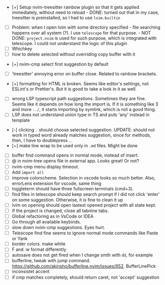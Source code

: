 - [+] Setup nvim-treesitter rainbow plugin so that it gets applied immediately,
  without need to reload - DONE: turned out that in my case, treesitter is preinstalled, so I had
  to use `lvim.builtin`
- [ ] Problem: when I open lvim with some directory specified - file searching
      happens over all system (?). I use `telescope` for that purpose. - NOT DONE: `project.nvim` is used for such purpose, which is integrated
      with telescope. I could not understand the logic of this plugin
- [ ] Whichkey
- [ ] how to delete selected without overriding copy buffer with it
- [+] nvim-cmp select first suggestion by default
- [ ] 'treesitter' annoying error on buffer close. Related to rainbow brackets.
- [+] formatting for HTML is broken. Seems like editor's settings, not ESLint's
  or Prettier's. But it is good to take a look in it as well.
- [ ] wrong LSP typescript path suggestions. Sometimes they are fine. Seems like
      it depends on how long the import is. If it is something like 3 and more
      `../`, it starts importing by symlink, which is not a good thing.
- [ ] LSP does not understand union type in TS and puts 'any' instead in template
- [-] clicking `.` should choose selected suggestion. UPDATE: should not work in typed word already matches suggestion, since for methods, then, I have to doublepress `.`.
- [~] make line wrap to be used only in `.md` files. Might be done
- [ ] buffer find command opens in normal mode, instead of insert.
- [ ] @ in nvim-tree opens file in external app. Looks great! Or not?
- [ ] nvim-cmp menu display timeout.
- [ ] Add `import all`
- [ ] improve colorscheme. Selection in vscode looks so much better. Also, errorLens extension for vscode, same thing
- [ ] toggleterm should have three fullscreen terminals (cmd+3).
- [ ] find files in telescope should keep search prompt if I did not click 'enter' on some suggestion.
      Otherwise, it is fine to clean it up
- [ ] lvim on opening should open lastest opened project with all state kept.
- [ ] If the project is changed, close all tabnine tabs.
- [ ] Global refactoring as in VsCode or IDEA
- [ ] Go through all available keybinds.
- [ ] slow down nvim-cmp suggestions. Eyes hurt.
- [ ] Telescope find fine seems to ignore normal mode commands like Paste or Yank
- [ ] border colors. make white
- [ ] <leader>F and :w format differently
- [ ] autosave does not get fired when I change smth with `dd`, for example
- [ ] bufferline, tweak with jump command. https://github.com/akinsho/bufferline.nvim/issues/652. BufferLinePick
- [ ] inconsistet accent
- [ ] if cmp matches completely, <CR> should return caret, not 'accept' suggestion
